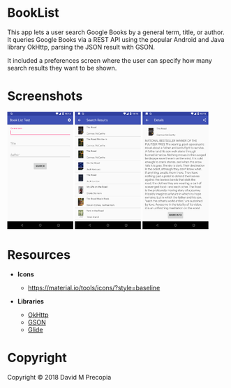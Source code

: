 # BookList

This app lets a user search Google Books by a general term, title, or author. It queries Google Books via a REST API using the popular Android and Java library OkHttp, parsing the JSON result with GSON.

It included a preferences screen where the user can specify how many search results they want to be shown.

# Screenshots

<img src="pictures/Search_LandingScreen.png" width=30% /> <img src="pictures/SearchResults.png" width=30% /> <img src="pictures/Details.png" width=30% />

# Resources

- **Icons**
  - https://material.io/tools/icons/?style=baseline

- **Libraries**
  - [OkHttp](https://square.github.io/okhttp/)
  - [GSON](https://github.com/google/gson/blob/master/README.md)
  - [Glide](https://github.com/bumptech/glide/blob/master/README.md)

# Copyright

Copyright &copy; 2018 David M Precopia
